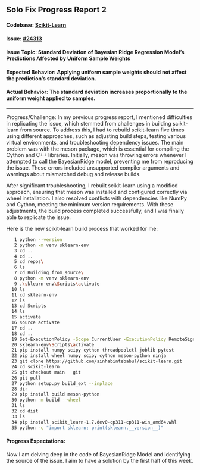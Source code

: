 ## Solo Fix Progress Report 2

#### Codebase: [Scikit-Learn](https://github.com/scikit-learn/scikit-learn)
#### Issue: [#24313](https://github.com/scikit-learn/scikit-learn/issues/24313)
#### Issue Topic: Standard Deviation of Bayesian Ridge Regression Model’s Predictions Affected by Uniform Sample Weights
#### Expected Behavior: Applying uniform sample weights should not affect the prediction’s standard deviation.
#### Actual Behavior: The standard deviation increases proportionally to the uniform weight applied to samples.
--------------------------------------------------------------------------------------------------------------------------------------------------------------------

Progress/Challenge:
In my previous progress report, I mentioned difficulties in replicating the issue, which stemmed from challenges in building scikit-learn from source. To address this, I had to rebuild scikit-learn five times using different approaches, such as adjusting build steps, testing various virtual environments, and troubleshooting dependency issues. The main problem was with the meson package, which is essential for compiling the Cython and C++ libraries. Initially, meson was throwing errors whenever I attempted to call the BayesianRidge model, preventing me from reproducing the issue. These errors included unsupported compiler arguments and warnings about mismatched debug and release builds.

After significant troubleshooting, I rebuilt scikit-learn using a modified approach, ensuring that meson was installed and configured correctly via wheel installation. I also resolved conflicts with dependencies like NumPy and Cython, meeting the minimum version requirements. With these adjustments, the build process completed successfully, and I was finally able to replicate the issue.

Here is the new scikit-learn build process that worked for me:

```bash
   1 python --version                                                                                                  
   2 python -m venv sklearn-env                                                                                        
   3 cd ..                                                                                                             
   4 cd ..                                                                                                             
   5 cd repos\                                                                                                         
   6 ls                                                                                                                
   7 cd Building_from_source\                                                                                          
   8 python -m venv sklearn-env                                                                                        
   9 .\sklearn-env\Scripts\activate                                                                                    
  10 ls                                                                                                                
  11 cd sklearn-env                                                                                                    
  12 ls                                                                                                                
  13 cd Scripts                                                                                                        
  14 ls                                                                                                                
  15 activate                                                                                                          
  16 source activate                                                                                                   
  17 cd ..                                                                                                             
  18 cd ..                                                                                                             
  19 Set-ExecutionPolicy -Scope CurrentUser -ExecutionPolicy RemoteSigned                                              
  20 sklearn-env\Scripts\activate                                                                                      
  21 pip install numpy scipy cython threadpoolctl joblib pytest                                                        
  22 pip install wheel numpy scipy cython meson-python ninja                                                           
  23 git clone https://github.com/sinhabintebabul/scikit-learn.git                                                     
  24 cd scikit-learn                                                                                                   
  25 git checkout main   git                                                                                              
  26 git pull                                                                                                          
  27 python setup.py build_ext --inplace                                                                               
  28 dir                                                                                                               
  29 pip install build meson-python                                                                                    
  30 python -m build --wheel                                                                                           
  31 ls                                                                                                                
  32 cd dist                                                                                                           
  33 ls                                                                                                                
  34 pip install scikit_learn-1.7.dev0-cp311-cp311-win_amd64.whl                                                       
  35 python -c "import sklearn; print(sklearn.__version__)"                                                       
```


#### Progress Expectations:
Now I am delving deep in the code of BayesianRidge Model and identifying the source of the issue. I aim to have a solution by the first half of this week.
